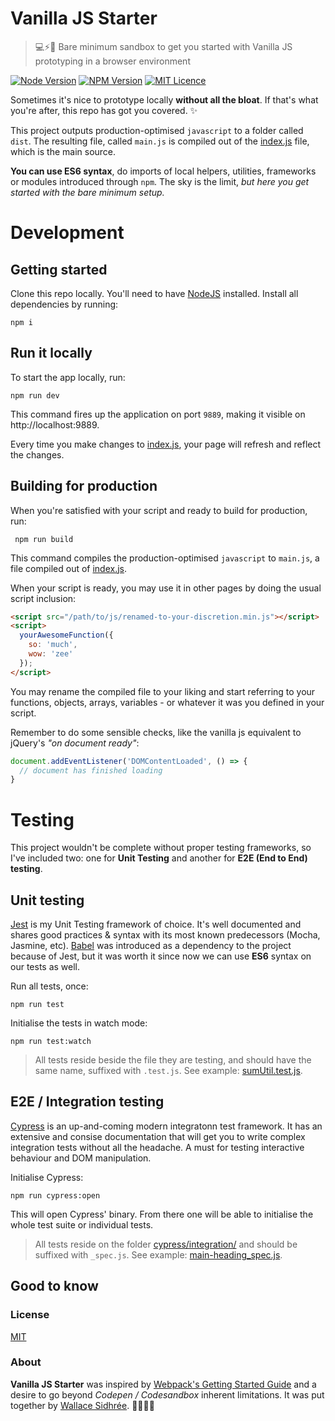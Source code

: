 # Vanilla JS Starter

> 💻⚡🚀 Bare minimum sandbox to get you started with Vanilla JS prototyping in a browser environment

[![Node Version](https://img.shields.io/badge/node-v12.4.0-brightgreen.svg)](https://github.com/nodejs/node/releases/tag/v12.4.0)
[![NPM Version](https://img.shields.io/badge/npm-v6.9.0-brightgreen.svg)](https://github.com/npm/cli/releases/tag/v6.9.0)
[![MIT Licence](https://img.shields.io/badge/license-MIT-blue.svg)](https://github.com/dreamyguy/vanillajs-starter/blob/master/LICENSE)

Sometimes it's nice to prototype locally **without all the bloat**. If that's what you're after, this repo has got you covered. ✨

This project outputs production-optimised `javascript` to a folder called `dist`. The resulting file, called `main.js` is compiled out of the [index.js][3] file, which is the main source.

**You can use ES6 syntax**, do imports of local helpers, utilities, frameworks or modules introduced through `npm`. The sky is the limit, _but here you get started with the bare minimum setup._

# Development

## Getting started

Clone this repo locally. You'll need to have [NodeJS][1] installed. Install all dependencies by running:

    npm i

## Run it locally

To start the app locally, run:

    npm run dev

This command fires up the application on port `9889`, making it visible on http://localhost:9889.

Every time you make changes to [index.js][3], your page will refresh and reflect the changes.

## Building for production

When you're satisfied with your script and ready to build for production, run:

     npm run build

This command compiles the production-optimised `javascript` to `main.js`, a file compiled out of [index.js][3].

When your script is ready, you may use it in other pages by doing the usual script inclusion:

```html
<script src="/path/to/js/renamed-to-your-discretion.min.js"></script>
<script>
  yourAwesomeFunction({
    so: 'much',
    wow: 'zee'
  });
</script>
```

You may rename the compiled file to your liking and start referring to your functions, objects, arrays, variables - or whatever it was you defined in your script.

Remember to do some sensible checks, like the vanilla js equivalent to jQuery's _"on document ready"_:

```javascript
document.addEventListener('DOMContentLoaded', () => {
  // document has finished loading
}
```

# Testing

This project wouldn't be complete without proper testing frameworks, so I've included two: one for **Unit Testing** and another for **E2E (End to End) testing**.

## Unit testing

[Jest][4] is my Unit Testing framework of choice. It's well documented and shares good practices & syntax with its most known predecessors (Mocha, Jasmine, etc). [Babel][6] was introduced as a dependency to the project because of Jest, but it was worth it since now we can use **ES6** syntax on our tests as well.

Run all tests, once:

    npm run test

Initialise the tests in watch mode:

    npm run test:watch

> All tests reside beside the file they are testing, and should have the same name, suffixed with `.test.js`. See example: [sumUtil.test.js](https://github.com/dreamyguy/vanillajs-starter/blob/master/utils/).

## E2E / Integration testing

[Cypress][4] is an up-and-coming modern integratonn test framework. It has an extensive and consise documentation that will get you to write complex integration tests without all the headache. A must for testing interactive behaviour and DOM manipulation.

Initialise Cypress:

    npm run cypress:open

This will open Cypress' binary. From there one will be able to initialise the whole test suite or individual tests.

> All tests reside on the folder [cypress/integration/](https://github.com/dreamyguy/vanillajs-starter/blob/master/cypress/integration/) and should be suffixed with `_spec.js`. See example: [main-heading_spec.js](https://github.com/dreamyguy/vanillajs-starter/blob/master/cypress/integration/main-heading_spec.js).

## Good to know

### License

[MIT](LICENSE)

### About

**Vanilla JS Starter** was inspired by [Webpack's Getting Started Guide](https://webpack.js.org/guides/getting-started/) and a desire to go beyond _Codepen / Codesandbox_ inherent limitations. It was put together by [Wallace Sidhrée][1]. 👨‍💻🇳🇴

  [1]: http://sidhree.com/
  [2]: https://nodejs.org/
  [3]: https://github.com/dreamyguy/vanillajs-starter/blob/master/src/index.js
  [4]: https://jestjs.io/
  [5]: https://www.cypress.io/
  [6]: https://babeljs.io/
